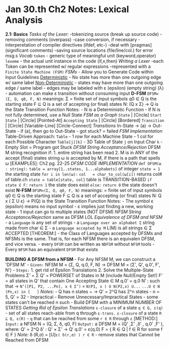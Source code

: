 # Jan 30.th Ch2 Notes: Lexical Analysis #

**2.1: Basics**
    *Tasks of the Lexer:*
        -tokenizing source (break up source code)
        -removing comments (overpass)
        -case conversion, if necessary
        -interperetation of compiler directives (ifdef, etc-)
        -deal with [pragmas] (significant comments)
        -saving source locations (file/line/col.) for error msg.s
    *Vocab*
        `token`  - generic type of meaningful unit (keyword,operator)
        `lexeme` - the actual unit instance in the code (if,x,then)
    *Writing a Lexer*
        -each Token can be represented w/ regular expressions
            -represented with a `Finite State Machine (FSM)`
    *FSMs*
        - Allow you to Generate Code within Input Guidelines
        [Deterministic](DFSM)
            - No state has more than one outgoing edge w/ same label
        [Non-Deterministic](NFSM)
            - states may have more than one outgoing edge / same label
            - edges may be labeled with ε (epsilon) (empty string) (λ)
            - automation can make ε transition without consuming input
    **D-FSM**
        `DFSM=(Σ, Q, q0, F, N)` meanings:
            Σ = finite set of input symbols
            q0 ∈ Q is the starting state
            F ⊆ Q is a set of accepting (or final) states
            N: (Q x Σ) -> Q is the State Transition Function
        Notes: 
            - N is a Deterministic Function
            - If N is not fully determined, use a Null State 
    *FSM as a Graph*
        `State`            | [Circle]
        `Start State`      | [Circle] [Pointed-At]
        `Accepting State`  | [Circle] [Bordered]
        `Transition`       | [Circle] [Variable-Line] [Circle-Connect] 
    *Transitions*
        In-State -> (a) -> Out-State
            - if (a), then go to Out-State
            - got stuck? = failed
    *FSM Implementation*
        Table-Driven Approach:
            `Table`
                - 1 row for each Machine State
                - 1 col for each Possible Character
            `Table[j][k]`
                - 3D Table of State `j` on Input Char `k` 
                - Empty Slot = Program got Stuck 
    *DFSM String Acceptance/Rejection*
        DFSM M string recognition if:
            1. entire string has been read
            2. M is in ANY of the accept (final) states
        string ω is accepted by M, if there is a path that spells ω
        [EXAMPLES]: Ch2 pg. 22-25
    *DFSM CODE IMPLEMENTATION*
        `def DFSM(ω : string):`
            `table = array[1..states, 1...alphabets]`  of integer
            `state = 1` the starting state
            `for i in len(ω):`
                `col   = char_to_col(ω[i])` returns col# of table.ch
                `state = table[state, col]` table is TRANSITION-BASED
            `if state ∈ F:`
                `return 1` the state does exist
            `else:`
                `return 0` the state doesn't exist
    **N-FSM**
        `DFSM=(Σ, Q, q0, F, N)` meanings:
             = finite set of input symbols
            q0 ∈ Q is the starting state
            F ⊆ Q is a set of accepting (or final) states
            N: Q x ( Σ U ε) -> P(Q) is the State Transition Function
        Notes: 
            - The symbol ε (epsilon) means no input symbol
            - ε implies just finding a new, working state
            - 1 input can go to multiple states (NOT DFSM)
    *NFSM String Acceptance/Rejection*
        same as DFSM LOL
    *Equivalence of DFSM and NFSM*
        - a `Language` is any set of strings
        - a `Language over an alphabet Σ` string made from char ∈ Σ
        - a `Language accepted by M` L(M) is all strings ∈ Σ ACCEPTED
        [THEOREM:]
            - the Class of Languages accepted by DFSMs and NFSMs is the same. That is, for each NFSM there is an equivalen DFSM, and vice versa. 
        - every `DFSM` can be written as `NDFSM` without `NFSM` tools
        - Every `NFSM` has an equivalent `DFSM` that exists 

**BUILDING A DFSM from a NFSM**
    - For Any NFSM M, we can construct a 'DFSM M'
    - `Given:`
        NFSM M = (Σ, Q, q.0, F, N) -> DFSM M = (Σ', Q', q.0', F', N')
    - `Steps:`
        1. get rid of Epsilon Translations
        2. Solve the Multiple-State Problems
            Σ’ = Σ
            Q’ = POWERSET of States in M (include Null/Empty Set!)
            F’ = all states in Q' that contain One Accepting State ∈ M
          q.0’ = q.0
            N’ : such that ->
                `N’([P1, P2, ...Pn], x ∈ Σ’)` = 
                    `N(P1, x ) U N(P2,x) U...` 
                        `...U ∈ N (Pn,x) in [   ]`
    *Notes:*
        - Q has n states ~ -> Q' = 2^Q has 2^n states
            - n = 5, Q' = 32
            - Impractical
        - Remove Unnecessary/Impractical States 
            - some states can't be reached n such
        - Build DFSM with a MINIMUM NUMBER OF STATES
    *Getting Rid of Epsilon Translations*
        `ε-closure` of a state `q ∈ Q, ε(q)`
            - set of all states reach-able from q through `ε-trans.`
        `ε-closure` of a state `R ⊆ Q, ε(R)`
            - `q` that can be reached from some `r ∈ R` through `ε`
        [METHOD:]
            `Input:`
                a NFSM N = (Q, Σ, δ, q0, F) 
            `Output:`
                a DFSM M = (Q' ,Σ' ,δ' , q.0' ,F' ), where:
                    Q'   = 2^Q 
                    δ'   : Q'  × Σ' → Q′
                    q.0' = ε(q.0)
                    F  = { R ∈ Q  | f ∈ R for some f ∈ F }
            *Note:*
                δ (R,σ) =   [U]`ε( δ(r,σ) ) r ∈ R`
                - remove states that Cannot be Reached from DFSM
